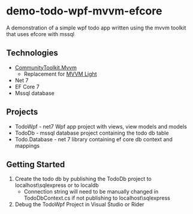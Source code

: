 # demo-todo-wpf-mvvm-efcore

A demonstration of a simple wpf todo app written using the mvvm toolkit that uses efcore with mssql

## Technologies

* [CommunityToolkit.Mvvm](https://learn.microsoft.com/en-us/dotnet/communitytoolkit/mvvm/)
	* Replacement for [MVVM Light](https://github.com/lbugnion/mvvmlight)
* Net 7
* EF Core 7
* Mssql database

## Projects

* TodoWpf - net7 Wpf app project with views, view models and models
* TodoDb - mssql database project containing the todo db table
* Todo.Database - net 7 library containing ef core db context and mappings

## Getting Started

1. Create the todo db by publishing the TodoDb project to localhost\sqlexpress or to localdb
	- Connection string will need to be manually changed in TodoDbContext.cs if not publishing to localhost\sqlexpress
2. Debug the TodoWpf Project in Visual Studio or Rider